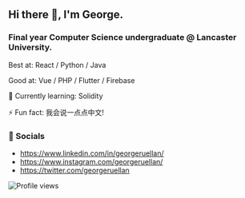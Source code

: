 ## Hi there 👋, I'm George.
### Final year Computer Science undergraduate @ Lancaster University.


Best at: React / Python / Java 

Good at: Vue / PHP / Flutter / Firebase 

🌱 Currently learning: Solidity

⚡ Fun fact: 我会说一点点中文!

### 📢 Socials
- https://www.linkedin.com/in/georgeruellan/
- https://www.instagram.com/georgeruellan/
- https://twitter.com/georgeruellan

<!--![Github stats](https://github-readme-stats.vercel.app/api?username=gruellan&show_icons=true) -->

![Profile views](https://hitcounter.pythonanywhere.com/count/tag.svg?url=https%3A%2F%2Fgithub.com%2Fgruellan)
